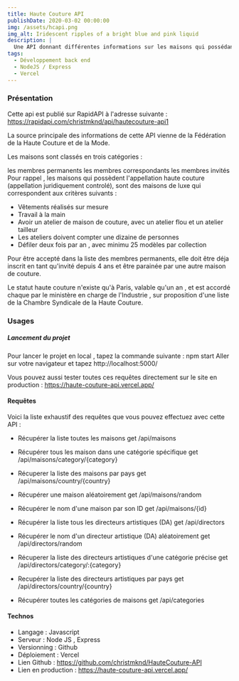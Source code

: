 ```yaml
---
title: Haute Couture API
publishDate: 2020-03-02 00:00:00
img: /assets/hcapi.png
img_alt: Iridescent ripples of a bright blue and pink liquid
description: |
  Une API donnant différentes informations sur les maisons qui possédant le label haute couture
tags:
  - Développement back end
  - NodeJS / Express
  - Vercel
---
```


### Présentation

Cette api est publié sur RapidAPI à l'adresse suivante : https://rapidapi.com/christmknd/api/hautecouture-api1

La source principale des informations de cette API vienne de la Fédération de la Haute Couture et de la Mode.

Les maisons sont classés en trois catégories :

les membres permanents
les membres correspondants
les membres invités
Pour rappel , les maisons qui possèdent l'appellation haute couture (appellation juridiquement controlé), sont des maisons de luxe qui correspondent aux critères suivants :

- Vêtements réalisés sur mesure
- Travail à la main
- Avoir un atelier de maison de couture, avec un atelier flou et un atelier tailleur
- Les ateliers doivent compter une dizaine de personnes
- Défiler deux fois par an , avec minimu 25 modèles par collection

Pour être accepté dans la liste des membres permanents, elle doit être déja inscrit en tant qu'invité depuis 4 ans et être parainée par une autre maison de couture.

Le statut haute couture n'existe qu'à Paris, valable qu'un an , et est accordé chaque par le ministère en charge de l'Industrie , sur proposition d'une liste de la Chambre Syndicale de la Haute Couture.

### Usages

##### Lancement du projet

Pour lancer le projet en local , tapez la commande suivante : npm start
Aller sur votre navigateur et tapez http://localhost:5000/

Vous pouvez aussi tester toutes ces requêtes directement sur le site en production : https://haute-couture-api.vercel.app/

#### Requêtes

Voici la liste exhaustif des requêtes que vous pouvez effectuez avec cette API :

- Récupérer la liste toutes les maisons
  get /api/maisons

- Récupérer tous les maison dans une catégorie spécifique
  get /api/maisons/category/{category}

- Récuperer la liste des maisons par pays
  get /api/maisons/country/{country}

- Récupérer une maison aléatoirement
  get /api/maisons/random

- Récupérer le nom d'une maison par son ID
  get /api/maisons/{id}

- Récupérer la liste tous les directeurs artistiques (DA)
  get /api/directors

- Récupérer le nom d'un directeur artistique (DA) aléatoirement
  get /api/directors/random

- Récuperer la liste des directeurs artistiques d'une catégorie précise
  get /api/directors/category/:{category}

- Recupérer la liste des directeurs artistiques par pays
  get /api/directors/country/{country}

- Récupérer toutes les catégories de maisons
  get /api/categories

#### Technos

- Langage : Javascript
- Serveur : Node JS , Express
- Versionning : Github
- Déploiement : Vercel
- Lien Github : https://github.com/christmknd/HauteCouture-API
- Lien en production : https://haute-couture-api.vercel.app/
